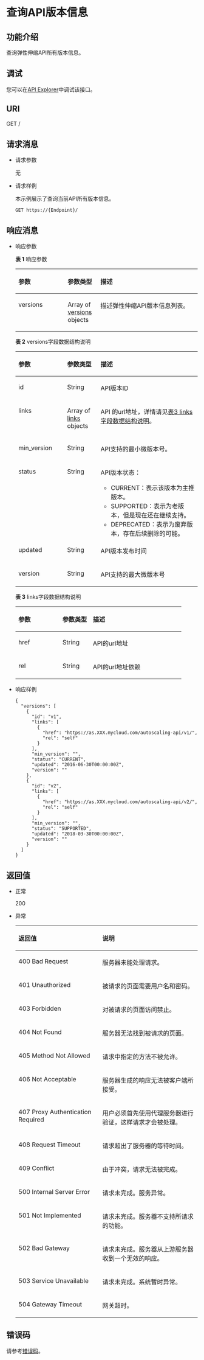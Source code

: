 # 查询API版本信息<a name="as_06_1101"></a>

## 功能介绍<a name="section11355891"></a>

查询弹性伸缩API所有版本信息。

## 调试<a name="section948154693415"></a>

您可以在[API Explorer](https://apiexplorer.developer.huaweicloud.com/apiexplorer/doc?product=AS&api=GetApiInfo)中调试该接口。

## URI<a name="section35094160"></a>

GET /

## 请求消息<a name="section47411987"></a>

-   请求参数

    无

-   请求样例

    本示例展示了查询当前API所有版本信息。

    ```
    GET https://{Endpoint}/
    ```


## 响应消息<a name="section24054701"></a>

-   响应参数

    **表 1**  响应参数

    <a name="table59665636"></a>
    <table><thead align="left"><tr id="row28755990"><th class="cellrowborder" valign="top" width="27%" id="mcps1.2.4.1.1"><p id="p47533853"><a name="p47533853"></a><a name="p47533853"></a>参数</p>
    </th>
    <th class="cellrowborder" valign="top" width="18%" id="mcps1.2.4.1.2"><p id="p25036876"><a name="p25036876"></a><a name="p25036876"></a>参数类型</p>
    </th>
    <th class="cellrowborder" valign="top" width="55.00000000000001%" id="mcps1.2.4.1.3"><p id="p14721100"><a name="p14721100"></a><a name="p14721100"></a>描述</p>
    </th>
    </tr>
    </thead>
    <tbody><tr id="row34736162"><td class="cellrowborder" valign="top" width="27%" headers="mcps1.2.4.1.1 "><p id="p1654215818362"><a name="p1654215818362"></a><a name="p1654215818362"></a>versions</p>
    </td>
    <td class="cellrowborder" valign="top" width="18%" headers="mcps1.2.4.1.2 "><p id="p2257160"><a name="p2257160"></a><a name="p2257160"></a>Array of <a href="#table5036780310489">versions</a> objects</p>
    </td>
    <td class="cellrowborder" valign="top" width="55.00000000000001%" headers="mcps1.2.4.1.3 "><p id="p48612303"><a name="p48612303"></a><a name="p48612303"></a>描述弹性伸缩API版本信息列表。</p>
    </td>
    </tr>
    </tbody>
    </table>

    **表 2**  versions字段数据结构说明

    <a name="table5036780310489"></a>
    <table><thead align="left"><tr id="r1f3f90a6acc94015acc80b9d6b53f072"><th class="cellrowborder" valign="top" width="26.75%" id="mcps1.2.4.1.1"><p id="ad0d15c1370cb450fb7e6011b8baff160"><a name="ad0d15c1370cb450fb7e6011b8baff160"></a><a name="ad0d15c1370cb450fb7e6011b8baff160"></a>参数</p>
    </th>
    <th class="cellrowborder" valign="top" width="18.3%" id="mcps1.2.4.1.2"><p id="a2273dfb9dd3341b0b5cbf801a0aa70fc"><a name="a2273dfb9dd3341b0b5cbf801a0aa70fc"></a><a name="a2273dfb9dd3341b0b5cbf801a0aa70fc"></a>参数类型</p>
    </th>
    <th class="cellrowborder" valign="top" width="54.949999999999996%" id="mcps1.2.4.1.3"><p id="a479b45e1fbfc44118151c43b5ecb82f1"><a name="a479b45e1fbfc44118151c43b5ecb82f1"></a><a name="a479b45e1fbfc44118151c43b5ecb82f1"></a>描述</p>
    </th>
    </tr>
    </thead>
    <tbody><tr id="rdd24623b54f94a86b0f655ec659180e9"><td class="cellrowborder" valign="top" width="26.75%" headers="mcps1.2.4.1.1 "><p id="ab9c8eb8b964943509fca83cc70a4e489"><a name="ab9c8eb8b964943509fca83cc70a4e489"></a><a name="ab9c8eb8b964943509fca83cc70a4e489"></a>id</p>
    </td>
    <td class="cellrowborder" valign="top" width="18.3%" headers="mcps1.2.4.1.2 "><p id="a43cc5f338c7e429c861f7dbb2dcb3229"><a name="a43cc5f338c7e429c861f7dbb2dcb3229"></a><a name="a43cc5f338c7e429c861f7dbb2dcb3229"></a>String</p>
    </td>
    <td class="cellrowborder" valign="top" width="54.949999999999996%" headers="mcps1.2.4.1.3 "><p id="a5c153a8f0b8d4f26af1405cdcbcec1cc"><a name="a5c153a8f0b8d4f26af1405cdcbcec1cc"></a><a name="a5c153a8f0b8d4f26af1405cdcbcec1cc"></a>API版本ID</p>
    </td>
    </tr>
    <tr id="r784e679e20ef42c7b5f0d9caebb3d506"><td class="cellrowborder" valign="top" width="26.75%" headers="mcps1.2.4.1.1 "><p id="af5650be6710143e49d288b78f41a9c9d"><a name="af5650be6710143e49d288b78f41a9c9d"></a><a name="af5650be6710143e49d288b78f41a9c9d"></a>links</p>
    </td>
    <td class="cellrowborder" valign="top" width="18.3%" headers="mcps1.2.4.1.2 "><p id="aa41878c3fbc74f52be50c47e0dd26a46"><a name="aa41878c3fbc74f52be50c47e0dd26a46"></a><a name="aa41878c3fbc74f52be50c47e0dd26a46"></a>Array of <a href="#t759e6d15d244474e8f286185ede143fb">links</a> objects</p>
    </td>
    <td class="cellrowborder" valign="top" width="54.949999999999996%" headers="mcps1.2.4.1.3 "><p id="a37d79d061a9f47c5beee1f98f4c4611b"><a name="a37d79d061a9f47c5beee1f98f4c4611b"></a><a name="a37d79d061a9f47c5beee1f98f4c4611b"></a>API 的url地址，详情请见<a href="#t759e6d15d244474e8f286185ede143fb">表3 links字段数据结构说明</a>。</p>
    </td>
    </tr>
    <tr id="r06fe5129bbc1493289f623afe4a4f1a2"><td class="cellrowborder" valign="top" width="26.75%" headers="mcps1.2.4.1.1 "><p id="p9107111411399"><a name="p9107111411399"></a><a name="p9107111411399"></a>min_version</p>
    </td>
    <td class="cellrowborder" valign="top" width="18.3%" headers="mcps1.2.4.1.2 "><p id="a89734c8a12d44d69ab229cf5857bdf05"><a name="a89734c8a12d44d69ab229cf5857bdf05"></a><a name="a89734c8a12d44d69ab229cf5857bdf05"></a>String</p>
    </td>
    <td class="cellrowborder" valign="top" width="54.949999999999996%" headers="mcps1.2.4.1.3 "><p id="p19907734114018"><a name="p19907734114018"></a><a name="p19907734114018"></a>API支持的最小微版本号。</p>
    </td>
    </tr>
    <tr id="rac189e8b65c5430eb4503bf1d1bbb4d7"><td class="cellrowborder" valign="top" width="26.75%" headers="mcps1.2.4.1.1 "><p id="ab5c5c2b93a134f18a2455224014556e9"><a name="ab5c5c2b93a134f18a2455224014556e9"></a><a name="ab5c5c2b93a134f18a2455224014556e9"></a>status</p>
    </td>
    <td class="cellrowborder" valign="top" width="18.3%" headers="mcps1.2.4.1.2 "><p id="a2de7247f99c143e09e698f0ef82f62bc"><a name="a2de7247f99c143e09e698f0ef82f62bc"></a><a name="a2de7247f99c143e09e698f0ef82f62bc"></a>String</p>
    </td>
    <td class="cellrowborder" valign="top" width="54.949999999999996%" headers="mcps1.2.4.1.3 "><p id="a65ce06cd4813480498062e1de2541bd3"><a name="a65ce06cd4813480498062e1de2541bd3"></a><a name="a65ce06cd4813480498062e1de2541bd3"></a>API版本状态：</p>
    <a name="ud3dc362d60f54fc08039ec57e921e5a6"></a><a name="ud3dc362d60f54fc08039ec57e921e5a6"></a><ul id="ud3dc362d60f54fc08039ec57e921e5a6"><li>CURRENT：表示该版本为主推版本。</li><li>SUPPORTED：表示为老版本，但是现在还在继续支持。</li><li>DEPRECATED：表示为废弃版本，存在后续删除的可能。</li></ul>
    </td>
    </tr>
    <tr id="r4dfedc0bd4ff45f2ac05364f99f01708"><td class="cellrowborder" valign="top" width="26.75%" headers="mcps1.2.4.1.1 "><p id="a306f2c2ef05e47f78c5e0fc5440cea3c"><a name="a306f2c2ef05e47f78c5e0fc5440cea3c"></a><a name="a306f2c2ef05e47f78c5e0fc5440cea3c"></a>updated</p>
    </td>
    <td class="cellrowborder" valign="top" width="18.3%" headers="mcps1.2.4.1.2 "><p id="a979f525a997c4d1e8808195ca9d7f53e"><a name="a979f525a997c4d1e8808195ca9d7f53e"></a><a name="a979f525a997c4d1e8808195ca9d7f53e"></a>String</p>
    </td>
    <td class="cellrowborder" valign="top" width="54.949999999999996%" headers="mcps1.2.4.1.3 "><p id="p1255911034615"><a name="p1255911034615"></a><a name="p1255911034615"></a>API版本发布时间</p>
    </td>
    </tr>
    <tr id="r45a3cc4c3f6943639ac3843c688f6865"><td class="cellrowborder" valign="top" width="26.75%" headers="mcps1.2.4.1.1 "><p id="a52a9f640ec724f40a4829ddf066e0837"><a name="a52a9f640ec724f40a4829ddf066e0837"></a><a name="a52a9f640ec724f40a4829ddf066e0837"></a>version</p>
    </td>
    <td class="cellrowborder" valign="top" width="18.3%" headers="mcps1.2.4.1.2 "><p id="a015154a0e4094475a717b23650fa6cf1"><a name="a015154a0e4094475a717b23650fa6cf1"></a><a name="a015154a0e4094475a717b23650fa6cf1"></a>String</p>
    </td>
    <td class="cellrowborder" valign="top" width="54.949999999999996%" headers="mcps1.2.4.1.3 "><p id="adefe07f521ca4e0aab9007ea28bebc7d"><a name="adefe07f521ca4e0aab9007ea28bebc7d"></a><a name="adefe07f521ca4e0aab9007ea28bebc7d"></a>API支持的最大微版本号</p>
    </td>
    </tr>
    </tbody>
    </table>

    **表 3**  links字段数据结构说明

    <a name="t759e6d15d244474e8f286185ede143fb"></a>
    <table><thead align="left"><tr id="rce98b9668cd747c88039421afe5ce935"><th class="cellrowborder" valign="top" width="26.57%" id="mcps1.2.4.1.1"><p id="ad9ac3007570a4752b2b2dbc0fb04dadc"><a name="ad9ac3007570a4752b2b2dbc0fb04dadc"></a><a name="ad9ac3007570a4752b2b2dbc0fb04dadc"></a>参数</p>
    </th>
    <th class="cellrowborder" valign="top" width="18.3%" id="mcps1.2.4.1.2"><p id="a602246198adf4a79a13bc4317d4c0d4f"><a name="a602246198adf4a79a13bc4317d4c0d4f"></a><a name="a602246198adf4a79a13bc4317d4c0d4f"></a>参数类型</p>
    </th>
    <th class="cellrowborder" valign="top" width="55.13%" id="mcps1.2.4.1.3"><p id="a8cbfa8dcb0b943ff8e789755123fec83"><a name="a8cbfa8dcb0b943ff8e789755123fec83"></a><a name="a8cbfa8dcb0b943ff8e789755123fec83"></a>描述</p>
    </th>
    </tr>
    </thead>
    <tbody><tr id="r43de461181294c56b28da56a1f604b09"><td class="cellrowborder" valign="top" width="26.57%" headers="mcps1.2.4.1.1 "><p id="abc19a41a8f594f1ba6701e10da50a078"><a name="abc19a41a8f594f1ba6701e10da50a078"></a><a name="abc19a41a8f594f1ba6701e10da50a078"></a>href</p>
    </td>
    <td class="cellrowborder" valign="top" width="18.3%" headers="mcps1.2.4.1.2 "><p id="a15ae7b8585d24e48abc6b9bf45636fda"><a name="a15ae7b8585d24e48abc6b9bf45636fda"></a><a name="a15ae7b8585d24e48abc6b9bf45636fda"></a>String</p>
    </td>
    <td class="cellrowborder" valign="top" width="55.13%" headers="mcps1.2.4.1.3 "><p id="p139393206480"><a name="p139393206480"></a><a name="p139393206480"></a>API的url地址</p>
    </td>
    </tr>
    <tr id="rbd5ec7242fef4c03b21636ac14160d9e"><td class="cellrowborder" valign="top" width="26.57%" headers="mcps1.2.4.1.1 "><p id="a18479f6b70b34f29b2b90d754f59282a"><a name="a18479f6b70b34f29b2b90d754f59282a"></a><a name="a18479f6b70b34f29b2b90d754f59282a"></a>rel</p>
    </td>
    <td class="cellrowborder" valign="top" width="18.3%" headers="mcps1.2.4.1.2 "><p id="ae1f14fa2e6a54531aeffd26874fea267"><a name="ae1f14fa2e6a54531aeffd26874fea267"></a><a name="ae1f14fa2e6a54531aeffd26874fea267"></a>String</p>
    </td>
    <td class="cellrowborder" valign="top" width="55.13%" headers="mcps1.2.4.1.3 "><p id="p115877381483"><a name="p115877381483"></a><a name="p115877381483"></a>API的url地址依赖</p>
    </td>
    </tr>
    </tbody>
    </table>


-   响应样例

    ```
    {
      "versions": [
        {
          "id": "v1",
          "links": [
            {
              "href": "https://as.XXX.mycloud.com/autoscaling-api/v1/",
              "rel": "self"
            }
          ],
          "min_version": "",
          "status": "CURRENT",
          "updated": "2016-06-30T00:00:00Z",
          "version": ""
        },
        {
          "id": "v2",
          "links": [
            {
              "href": "https://as.XXX.mycloud.com/autoscaling-api/v2/",
              "rel": "self"
            }
          ],
          "min_version": "",
          "status": "SUPPORTED",
          "updated": "2018-03-30T00:00:00Z",
          "version": ""
        }
      ]
    }
    
    ```


## 返回值<a name="section15165719"></a>

-   正常

    200

-   异常

    <a name="table5908907"></a>
    <table><thead align="left"><tr id="row16065622"><th class="cellrowborder" valign="top" width="46.050000000000004%" id="mcps1.1.3.1.1"><p id="p26246992"><a name="p26246992"></a><a name="p26246992"></a>返回值</p>
    </th>
    <th class="cellrowborder" valign="top" width="53.949999999999996%" id="mcps1.1.3.1.2"><p id="p45631627"><a name="p45631627"></a><a name="p45631627"></a>说明</p>
    </th>
    </tr>
    </thead>
    <tbody><tr id="row5174319"><td class="cellrowborder" valign="top" width="46.050000000000004%" headers="mcps1.1.3.1.1 "><p id="p16466658"><a name="p16466658"></a><a name="p16466658"></a>400 Bad Request</p>
    </td>
    <td class="cellrowborder" valign="top" width="53.949999999999996%" headers="mcps1.1.3.1.2 "><p id="p58730959"><a name="p58730959"></a><a name="p58730959"></a>服务器未能处理请求。</p>
    </td>
    </tr>
    <tr id="row58816586"><td class="cellrowborder" valign="top" width="46.050000000000004%" headers="mcps1.1.3.1.1 "><p id="p66523006"><a name="p66523006"></a><a name="p66523006"></a>401 Unauthorized</p>
    </td>
    <td class="cellrowborder" valign="top" width="53.949999999999996%" headers="mcps1.1.3.1.2 "><p id="p19654399"><a name="p19654399"></a><a name="p19654399"></a>被请求的页面需要用户名和密码。</p>
    </td>
    </tr>
    <tr id="row42671863"><td class="cellrowborder" valign="top" width="46.050000000000004%" headers="mcps1.1.3.1.1 "><p id="p33868885"><a name="p33868885"></a><a name="p33868885"></a>403 Forbidden</p>
    </td>
    <td class="cellrowborder" valign="top" width="53.949999999999996%" headers="mcps1.1.3.1.2 "><p id="p59025204"><a name="p59025204"></a><a name="p59025204"></a>对被请求的页面访问禁止。</p>
    </td>
    </tr>
    <tr id="row61464796"><td class="cellrowborder" valign="top" width="46.050000000000004%" headers="mcps1.1.3.1.1 "><p id="p12592542"><a name="p12592542"></a><a name="p12592542"></a>404 Not Found</p>
    </td>
    <td class="cellrowborder" valign="top" width="53.949999999999996%" headers="mcps1.1.3.1.2 "><p id="p13362997"><a name="p13362997"></a><a name="p13362997"></a>服务器无法找到被请求的页面。</p>
    </td>
    </tr>
    <tr id="row53158116"><td class="cellrowborder" valign="top" width="46.050000000000004%" headers="mcps1.1.3.1.1 "><p id="p10840149"><a name="p10840149"></a><a name="p10840149"></a>405 Method Not Allowed</p>
    </td>
    <td class="cellrowborder" valign="top" width="53.949999999999996%" headers="mcps1.1.3.1.2 "><p id="p5636878"><a name="p5636878"></a><a name="p5636878"></a>请求中指定的方法不被允许。</p>
    </td>
    </tr>
    <tr id="row50731910"><td class="cellrowborder" valign="top" width="46.050000000000004%" headers="mcps1.1.3.1.1 "><p id="p15644031"><a name="p15644031"></a><a name="p15644031"></a>406 Not Acceptable</p>
    </td>
    <td class="cellrowborder" valign="top" width="53.949999999999996%" headers="mcps1.1.3.1.2 "><p id="p59206997"><a name="p59206997"></a><a name="p59206997"></a>服务器生成的响应无法被客户端所接受。</p>
    </td>
    </tr>
    <tr id="row63100926"><td class="cellrowborder" valign="top" width="46.050000000000004%" headers="mcps1.1.3.1.1 "><p id="p10901353"><a name="p10901353"></a><a name="p10901353"></a>407 Proxy Authentication Required</p>
    </td>
    <td class="cellrowborder" valign="top" width="53.949999999999996%" headers="mcps1.1.3.1.2 "><p id="p10594405"><a name="p10594405"></a><a name="p10594405"></a>用户必须首先使用代理服务器进行验证，这样请求才会被处理。</p>
    </td>
    </tr>
    <tr id="row28240785"><td class="cellrowborder" valign="top" width="46.050000000000004%" headers="mcps1.1.3.1.1 "><p id="p5802216"><a name="p5802216"></a><a name="p5802216"></a>408 Request Timeout</p>
    </td>
    <td class="cellrowborder" valign="top" width="53.949999999999996%" headers="mcps1.1.3.1.2 "><p id="p217508"><a name="p217508"></a><a name="p217508"></a>请求超出了服务器的等待时间。</p>
    </td>
    </tr>
    <tr id="row1957580"><td class="cellrowborder" valign="top" width="46.050000000000004%" headers="mcps1.1.3.1.1 "><p id="p24346266"><a name="p24346266"></a><a name="p24346266"></a>409 Conflict</p>
    </td>
    <td class="cellrowborder" valign="top" width="53.949999999999996%" headers="mcps1.1.3.1.2 "><p id="p25890496"><a name="p25890496"></a><a name="p25890496"></a>由于冲突，请求无法被完成。</p>
    </td>
    </tr>
    <tr id="row31687876"><td class="cellrowborder" valign="top" width="46.050000000000004%" headers="mcps1.1.3.1.1 "><p id="p16581154"><a name="p16581154"></a><a name="p16581154"></a>500 Internal Server Error</p>
    </td>
    <td class="cellrowborder" valign="top" width="53.949999999999996%" headers="mcps1.1.3.1.2 "><p id="p896237"><a name="p896237"></a><a name="p896237"></a>请求未完成。服务异常。</p>
    </td>
    </tr>
    <tr id="row8066134"><td class="cellrowborder" valign="top" width="46.050000000000004%" headers="mcps1.1.3.1.1 "><p id="p49377135"><a name="p49377135"></a><a name="p49377135"></a>501 Not Implemented</p>
    </td>
    <td class="cellrowborder" valign="top" width="53.949999999999996%" headers="mcps1.1.3.1.2 "><p id="p40124968"><a name="p40124968"></a><a name="p40124968"></a>请求未完成。服务器不支持所请求的功能。</p>
    </td>
    </tr>
    <tr id="row25580392"><td class="cellrowborder" valign="top" width="46.050000000000004%" headers="mcps1.1.3.1.1 "><p id="p58745844"><a name="p58745844"></a><a name="p58745844"></a>502 Bad Gateway</p>
    </td>
    <td class="cellrowborder" valign="top" width="53.949999999999996%" headers="mcps1.1.3.1.2 "><p id="p60792949"><a name="p60792949"></a><a name="p60792949"></a>请求未完成。服务器从上游服务器收到一个无效的响应。</p>
    </td>
    </tr>
    <tr id="row10265637"><td class="cellrowborder" valign="top" width="46.050000000000004%" headers="mcps1.1.3.1.1 "><p id="p26210288"><a name="p26210288"></a><a name="p26210288"></a>503 Service Unavailable</p>
    </td>
    <td class="cellrowborder" valign="top" width="53.949999999999996%" headers="mcps1.1.3.1.2 "><p id="p42658596"><a name="p42658596"></a><a name="p42658596"></a>请求未完成。系统暂时异常。</p>
    </td>
    </tr>
    <tr id="row48383044"><td class="cellrowborder" valign="top" width="46.050000000000004%" headers="mcps1.1.3.1.1 "><p id="p26712487"><a name="p26712487"></a><a name="p26712487"></a>504 Gateway Timeout</p>
    </td>
    <td class="cellrowborder" valign="top" width="53.949999999999996%" headers="mcps1.1.3.1.2 "><p id="p16227847"><a name="p16227847"></a><a name="p16227847"></a>网关超时。</p>
    </td>
    </tr>
    </tbody>
    </table>


## 错误码<a name="section17669131616110"></a>

请参考[错误码](错误码.md)。

